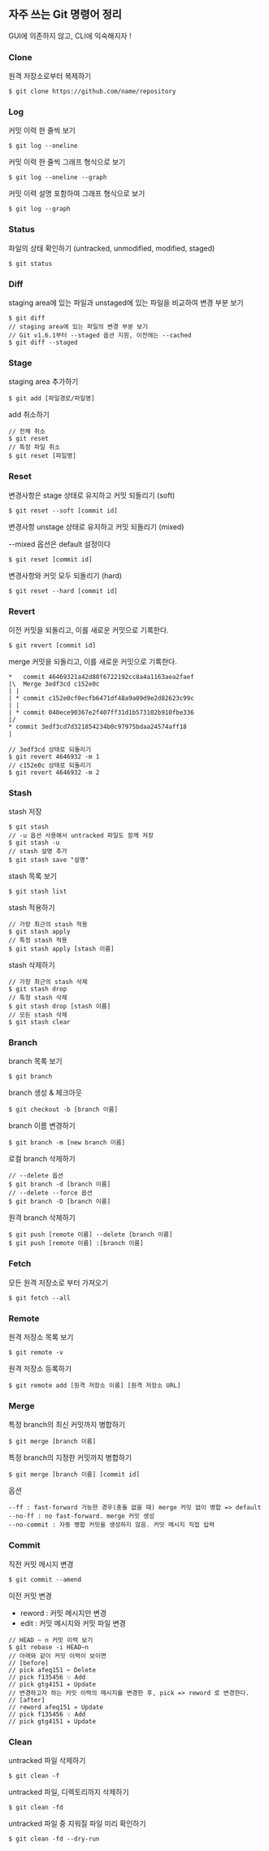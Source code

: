 ## 자주 쓰는 Git 명령어 정리

GUI에 의존하지 않고, CLI에 익숙해지자 !


### Clone

원격 저장소로부터 복제하기

```shell
$ git clone https://github.com/name/repository
```


### Log

커밋 이력 한 줄씩 보기

```shell
$ git log --oneline
```

커밋 이력 한 줄씩 그래프 형식으로 보기

```shell
$ git log --oneline --graph
```

커밋 이력 설명 포함하여 그래프 형식으로 보기

```shell
$ git log --graph
```


### Status

파일의 상태 확인하기 (untracked, unmodified, modified, staged)

```shell
$ git status
```


### Diff

staging area에 있는 파일과 unstaged에 있는 파일을 비교하여 변경 부분 보기

```shell
$ git diff
// staging area에 있는 파일의 변경 부분 보기
// Git v1.6.1부터 --staged 옵션 지원, 이전에는 --cached
$ git diff --staged
```


### Stage

staging area 추가하기

```shell
$ git add [파일경로/파일명]
```

add 취소하기

```shell
// 전체 취소
$ git reset
// 특정 파일 취소
$ git reset [파일명]
```


### Reset

변경사항은 stage 상태로 유지하고 커밋 되돌리기 (soft)

```shell
$ git reset --soft [commit id]
```

변경사항 unstage 상태로 유지하고 커밋 되돌리기 (mixed)

--mixed 옵션은 default 설정이다

```shell
$ git reset [commit id]
```

변경사항와 커밋 모두 되돌리기 (hard)

```shell
$ git reset --hard [commit id]
```


### Revert

이전 커밋을 되돌리고, 이를 새로운 커밋으로 기록한다.

```shell
$ git revert [commit id]
```

merge 커밋을 되돌리고, 이를 새로운 커밋으로 기록한다.

```shell
*   commit 46469321a42d80f6722192cc8a4a1163aea2faef
|\  Merge 3edf3cd c152e0c
| | 
| * commit c152e0cf0ecfb6471df48a9a09d9e2d82623c99c
| | 
| * commit 040ece90367e2f407ff31d1b573102b910fbe336
|/
* commit 3edf3cd7d321854234b0c97975bdaa24574aff18
|

// 3edf3cd 상태로 되돌리기
$ git revert 4646932 -m 1
// c152e0c 상태로 되돌리기
$ git revert 4646932 -m 2
```


### Stash

stash 저장

```shell
$ git stash
// -u 옵션 사용해서 untracked 파일도 함께 저장
$ git stash -u
// stash 설명 추가
$ git stash save "설명"
```

stash 목록 보기

```shell
$ git stash list
```

stash 적용하기

```shell
// 가장 최근의 stash 적용
$ git stash apply
// 특정 stash 적용
$ git stash apply [stash 이름]
```

stash 삭제하기

```shell
// 가장 최근의 stash 삭제
$ git stash drop 
// 특정 stash 삭제
$ git stash drop [stash 이름]
// 모든 stash 삭제
$ git stash clear
```


### Branch

branch 목록 보기

```shell
$ git branch
```

branch 생성 & 체크아웃

```shell
$ git checkout -b [branch 이름]
```

branch 이름 변경하기

```shell
$ git branch -m [new branch 이름]
```

로컬 branch 삭제하기

```shell
// --delete 옵션
$ git branch -d [branch 이름]
// --delete --force 옵션
$ git branch -D [branch 이름]
```

원격 branch 삭제하기

```shell
$ git push [remote 이름] --delete [branch 이름]
$ git push [remote 이름] :[branch 이름]
```


### Fetch 

모든 원격 저장소로 부터 가져오기

```shell
$ git fetch --all
```


### Remote

원격 저장소 목록 보기

```shell
$ git remote -v
```

원격 저장소 등록하기

```shell
$ git remote add [원격 저장소 이름] [원격 저장소 URL]
```


### Merge

특정 branch의 최신 커밋까지 병합하기

```shell
$ git merge [branch 이름]
```

특정 branch의 지정한 커밋까지 병합하기

```shell
$ git merge [branch 이름] [commit id]
```

옵션

```shell
--ff : fast-forward 가능한 경우(충돌 없을 때) merge 커밋 없이 병합 => default
--no-ff : no fast-forward. merge 커밋 생성
--no-commit : 자동 병합 커밋을 생성하지 않음. 커밋 메시지 직접 입력
```


### Commit

직전 커밋 메시지 변경

```shell
$ git commit --amend
```

이전 커밋 변경

- reword : 커밋 메시지만 변경
- edit : 커밋 메시지와 커밋 파일 변경

```shell
// HEAD ~ n 커밋 이력 보기
$ git rebase -i HEAD~n
// 아래와 같이 커밋 이력이 보이면
// [before]
// pick afeq151 ✂️ Delete
// pick f135456 💡 Add
// pick gtg4151 ✈️ Update
// 변경하고자 하는 커밋 이력의 메시지를 변경한 후, pick => reword 로 변경한다.
// [after]
// reword afeq151 ✈️ Update
// pick f135456 💡 Add
// pick gtg4151 ✈️ Update
```


### Clean

untracked 파일 삭제하기

```shell
$ git clean -f
```

untracked 파일, 디렉토리까지 삭제하기

```shell
$ git clean -fd
```

untracked 파일 중 지워질 파일 미리 확인하기

```shell
$ git clean -fd --dry-run
```
